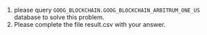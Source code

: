 1. please query `GOOG_BLOCKCHAIN.GOOG_BLOCKCHAIN_ARBITRUM_ONE_US` database to solve this problem.
2. Please complete the file result.csv with your answer.